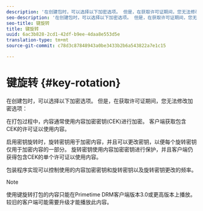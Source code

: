 ```yaml
---
description: '在创建包时，可以选择以下加密选项。 但是，在获取许可证期间，您无法修改加密选项 '
seo-description: '在创建包时，可以选择以下加密选项。 但是，在获取许可证期间，您无法修改加密选项 '
seo-title: 键旋转
title: 键旋转
uuid: 6ac3b828-2cd1-42df-b9ee-4daa8e553d5e
translation-type: tm+mt
source-git-commit: c78d3c87848943a0be3433b2b6a543822a7e1c15

---
```



# 键旋转 {#key-rotation}

在创建包时，可以选择以下加密选项。 但是，在获取许可证期间，您无法修改加密选项：

在打包过程中，内容通常使用内容加密密钥(CEK)进行加密。 客户端获取包含CEK的许可证以使用内容。

启用密钥旋转时，旋转密钥用于加密内容，并且可以更改密钥，以便每个旋转密钥仅用于加密内容的一部分。 旋转密钥使用内容加密密钥进行保护，并且客户端仍获得包含CEK的单个许可证以使用内容。

包装程序实现可以控制使用的内容加密密钥和旋转密钥以及旋转密钥更改的频率。

>[!NOTE]
>
>使用键旋转打包的内容只能在Primetime DRM客户端版本3.0或更高版本上播放。 较旧的客户端可能需要升级才能播放此内容。